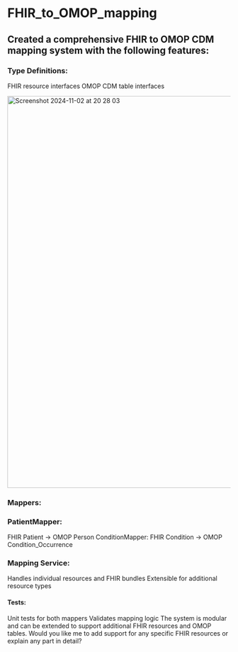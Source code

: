 # FHIR_to_OMOP_mapping

## Created a comprehensive FHIR to OMOP CDM mapping system with the following features:

### Type Definitions:

FHIR resource interfaces
OMOP CDM table interfaces


<img width="883" alt="Screenshot 2024-11-02 at 20 28 03" src="https://github.com/user-attachments/assets/6b806e57-b58d-49a3-845c-034351fce4a2">

### Mappers:

### PatientMapper: 

FHIR Patient → OMOP Person
ConditionMapper: FHIR Condition → OMOP Condition_Occurrence

### Mapping Service:
Handles individual resources and FHIR bundles
Extensible for additional resource types


#### Tests:

Unit tests for both mappers
Validates mapping logic
The system is modular and can be extended to support additional FHIR resources and OMOP tables. Would you like me to add support for any specific FHIR resources or explain any part in detail?
